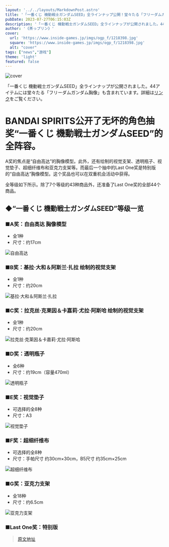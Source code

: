 ```yaml
---
layout: '../../layouts/MarkdownPost.astro'
title: '「一番くじ 機動戦士ガンダムSEED」全ラインナップ公開！堂々たる「フリーダムガンダム胸像」ら44アイテム'
pubDate: 2023-07-27T06:15:03Z
description: '「一番くじ 機動戦士ガンダムSEED」全ラインナップが公開されました。44アイテムには堂々たる「フリーダムガンダム胸像」も含まれています。詳細はリンクをご覧ください。'
author: '《茶っプリン》'
cover:
  url: 'https://www.inside-games.jp/imgs/ogp_f/1218398.jpg'
  square: 'https://www.inside-games.jp/imgs/ogp_f/1218398.jpg'
  alt: "cover"
tags: ["news","游戏"]
theme: 'light'
featured: false
---
```


![cover](https://www.inside-games.jp/imgs/ogp_f/1218398.jpg)

「一番くじ 機動戦士ガンダムSEED」全ラインナップが公開されました。44アイテムには堂々たる「フリーダムガンダム胸像」も含まれています。詳細は[リンク](https://www.inside-games.jp/article/2023/07/27/147443.html)をご覧ください。

# BANDAI SPIRITS公开了无坏的角色抽奖“一番くじ 機動戦士ガンダムSEED”的全阵容。

A奖的焦点是“自由高达”的胸像模型。此外，还有绘制的视觉支架、透明瓶子、视觉垫子、超细纤维布和亚克力支架等。而最后一个抽中的Last One奖是特别版的“自由高达”胸像模型。这个奖品也可以在双重机会活动中获得。

全等级如下所示。除了7个等级的43种商品外，还准备了Last One奖的全部44个商品。

## ◆“一番くじ 機動戦士ガンダムSEED”等级一览

### ■A奖：自由高达 胸像模型
- 全1种
- 尺寸：约17cm

![自由高达](https://www.inside-games.jp/imgs/zoom/1218394.jpg)

### ■B奖：基拉·大和＆阿斯兰·扎拉 绘制的视觉支架
- 全1种
- 尺寸：约20cm

![基拉·大和＆阿斯兰·扎拉](https://www.inside-games.jp/imgs/zoom/1218391.jpg)

### ■C奖：拉克丝·克莱因＆卡嘉莉·尤拉·阿斯哈 绘制的视觉支架
- 全1种
- 尺寸：约20cm

![拉克丝·克莱因＆卡嘉莉·尤拉·阿斯哈](https://www.inside-games.jp/imgs/zoom/1218393.jpg)

### ■D奖：透明瓶子
- 全6种
- 尺寸：约19cm（容量470ml）

![透明瓶子](https://www.inside-games.jp/imgs/zoom/1218395.jpg)

### ■E奖：视觉垫子
- 可选择的全8种
- 尺寸：A3

![视觉垫子](https://www.inside-games.jp/imgs/zoom/1218396.jpg)

### ■F奖：超细纤维布
- 可选择的全8种
- 尺寸：手帕尺寸 约30cm×30cm，B5尺寸 约35cm×25cm

![超细纤维布](https://www.inside-games.jp/imgs/zoom/1218389.jpg)

### ■G奖：亚克力支架
- 全18种
- 尺寸：约6.5cm

![亚克力支架](https://www.inside-games.jp/imgs/zoom/1218388.jpg)

### ■Last One奖：特别版

>[原文地址](https://www.inside-games.jp/article/2023/07/27/147443.html)  
